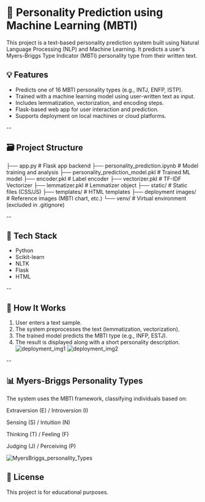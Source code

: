 # 🧠 Personality Prediction using Machine Learning (MBTI)

This project is a text-based personality prediction system built using Natural Language Processing (NLP) and Machine Learning. It predicts a user's Myers-Briggs Type Indicator (MBTI) personality type from their written text.

## 💡 Features

- Predicts one of 16 MBTI personality types (e.g., INTJ, ENFP, ISTP).
- Trained with a machine learning model using user-written text as input.
- Includes lemmatization, vectorization, and encoding steps.
- Flask-based web app for user interaction and prediction.
- Supports deployment on local machines or cloud platforms.

--

## 🗃️ Project Structure

├── app.py # Flask app backend
├── personality_prediction.ipynb # Model training and analysis
├── personality_prediction_model.pkl # Trained ML model
├── encoder.pkl # Label encoder
├── vectorizer.pkl # TF-IDF Vectorizer
├── lemmatizer.pkl # Lemmatizer object
├── static/ # Static files (CSS/JS)
├── templates/ # HTML templates
├── deployment images/ # Reference images (MBTI chart, etc.)
└── venv/ # Virtual environment (excluded in .gitignore)

--

## 🧪 Tech Stack

- Python
- Scikit-learn
- NLTK
- Flask
- HTML

--

## 🔄 How It Works

1. User enters a text sample.
2. The system preprocesses the text (lemmatization, vectorization).
3. The trained model predicts the MBTI type (e.g., INFP, ESTJ).
4. The result is displayed along with a short personality description.
   ![deployment_img1](https://github.com/user-attachments/assets/c6d8cec0-abee-4f55-9348-0b219224a2f4)
   ![deployment_img2](https://github.com/user-attachments/assets/829a2c00-9935-4a5f-b9b8-05c94eacc3e2)

--


## 📊 Myers-Briggs Personality Types
The system uses the MBTI framework, classifying individuals based on:

Extraversion (E) / Introversion (I)

Sensing (S) / Intuition (N)

Thinking (T) / Feeling (F)

Judging (J) / Perceiving (P)

![MyersBriggs_personality_Types](https://github.com/user-attachments/assets/8e8592ac-a951-48d3-a273-c96ff0fb2a6e)



## 📄 License
This project is for educational purposes.
